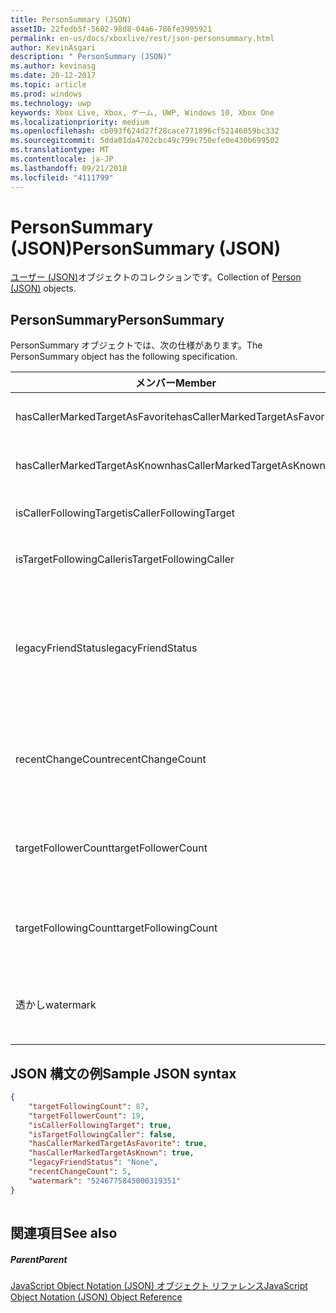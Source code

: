 ```yaml
---
title: PersonSummary (JSON)
assetID: 22fedb5f-5602-98d8-04a6-786fe3905921
permalink: en-us/docs/xboxlive/rest/json-personsummary.html
author: KevinAsgari
description: " PersonSummary (JSON)"
ms.author: kevinasg
ms.date: 20-12-2017
ms.topic: article
ms.prod: windows
ms.technology: uwp
keywords: Xbox Live, Xbox, ゲーム, UWP, Windows 10, Xbox One
ms.localizationpriority: medium
ms.openlocfilehash: cb093f624d27f28cace771896cf52146059bc332
ms.sourcegitcommit: 5dda01da4702cbc49c799c750efe0e430b699502
ms.translationtype: MT
ms.contentlocale: ja-JP
ms.lasthandoff: 09/21/2018
ms.locfileid: "4111799"
---
```

# <a name="personsummary-json"></a><span data-ttu-id="e211d-104">PersonSummary (JSON)</span><span class="sxs-lookup"><span data-stu-id="e211d-104">PersonSummary (JSON)</span></span>
<span data-ttu-id="e211d-105">[ユーザー (JSON)](json-person.md)オブジェクトのコレクションです。</span><span class="sxs-lookup"><span data-stu-id="e211d-105">Collection of [Person (JSON)](json-person.md) objects.</span></span> 
<a id="ID4ER"></a>

 
## <a name="personsummary"></a><span data-ttu-id="e211d-106">PersonSummary</span><span class="sxs-lookup"><span data-stu-id="e211d-106">PersonSummary</span></span>
 
<span data-ttu-id="e211d-107">PersonSummary オブジェクトでは、次の仕様があります。</span><span class="sxs-lookup"><span data-stu-id="e211d-107">The PersonSummary object has the following specification.</span></span>
 
| <span data-ttu-id="e211d-108">メンバー</span><span class="sxs-lookup"><span data-stu-id="e211d-108">Member</span></span>| <span data-ttu-id="e211d-109">種類</span><span class="sxs-lookup"><span data-stu-id="e211d-109">Type</span></span>| <span data-ttu-id="e211d-110">説明</span><span class="sxs-lookup"><span data-stu-id="e211d-110">Description</span></span>| 
| --- | --- | --- | 
| <span data-ttu-id="e211d-111">hasCallerMarkedTargetAsFavorite</span><span class="sxs-lookup"><span data-stu-id="e211d-111">hasCallerMarkedTargetAsFavorite</span></span>| <span data-ttu-id="e211d-112">ブール値</span><span class="sxs-lookup"><span data-stu-id="e211d-112">Boolean value</span></span>| <span data-ttu-id="e211d-113">かどうか、呼び出し元は、お気に入りとしてターゲットをマークします。</span><span class="sxs-lookup"><span data-stu-id="e211d-113">Whether the caller has marked the target as a favorite.</span></span> <span data-ttu-id="e211d-114">値の例: true</span><span class="sxs-lookup"><span data-stu-id="e211d-114">Example values: true</span></span>| 
| <span data-ttu-id="e211d-115">hasCallerMarkedTargetAsKnown</span><span class="sxs-lookup"><span data-stu-id="e211d-115">hasCallerMarkedTargetAsKnown</span></span>| <span data-ttu-id="e211d-116">ブール値</span><span class="sxs-lookup"><span data-stu-id="e211d-116">Boolean value</span></span>| <span data-ttu-id="e211d-117">かどうか、呼び出し元がターゲット済みとしてマーク呼ばれます。</span><span class="sxs-lookup"><span data-stu-id="e211d-117">Whether the caller has marked the target as known.</span></span> <span data-ttu-id="e211d-118">値の例: true</span><span class="sxs-lookup"><span data-stu-id="e211d-118">Example values: true</span></span>| 
| <span data-ttu-id="e211d-119">isCallerFollowingTarget</span><span class="sxs-lookup"><span data-stu-id="e211d-119">isCallerFollowingTarget</span></span>| <span data-ttu-id="e211d-120">ブール値</span><span class="sxs-lookup"><span data-stu-id="e211d-120">Boolean value</span></span>| <span data-ttu-id="e211d-121">かどうか、呼び出し元が、ターゲットをフォローします。</span><span class="sxs-lookup"><span data-stu-id="e211d-121">Whether the caller is following the target.</span></span> <span data-ttu-id="e211d-122">値の例: true</span><span class="sxs-lookup"><span data-stu-id="e211d-122">Example values: true</span></span>| 
| <span data-ttu-id="e211d-123">isTargetFollowingCaller</span><span class="sxs-lookup"><span data-stu-id="e211d-123">isTargetFollowingCaller</span></span>| <span data-ttu-id="e211d-124">ブール値</span><span class="sxs-lookup"><span data-stu-id="e211d-124">Boolean value</span></span>| <span data-ttu-id="e211d-125">かどうか、ターゲットでは、呼び出し元がフォローします。</span><span class="sxs-lookup"><span data-stu-id="e211d-125">Whether the target is following the caller.</span></span> <span data-ttu-id="e211d-126">値の例: true</span><span class="sxs-lookup"><span data-stu-id="e211d-126">Example values: true</span></span>| 
| <span data-ttu-id="e211d-127">legacyFriendStatus</span><span class="sxs-lookup"><span data-stu-id="e211d-127">legacyFriendStatus</span></span>| <span data-ttu-id="e211d-128">string</span><span class="sxs-lookup"><span data-stu-id="e211d-128">string</span></span>| <span data-ttu-id="e211d-129">従来のフレンドのように、呼び出し元のターゲット状態です。</span><span class="sxs-lookup"><span data-stu-id="e211d-129">Legacy friend status of the target as seen by the caller.</span></span> <span data-ttu-id="e211d-130">"None"、"MutuallyAccepted"、"OutgoingRequest"または"IncomingRequest"をすることができます。</span><span class="sxs-lookup"><span data-stu-id="e211d-130">Can be "None", "MutuallyAccepted", "OutgoingRequest", or "IncomingRequest".</span></span> <span data-ttu-id="e211d-131">値の例:"MutuallyAccepted"</span><span class="sxs-lookup"><span data-stu-id="e211d-131">Example values: "MutuallyAccepted"</span></span>| 
| <span data-ttu-id="e211d-132">recentChangeCount</span><span class="sxs-lookup"><span data-stu-id="e211d-132">recentChangeCount</span></span>| <span data-ttu-id="e211d-133">32 ビット符号なし整数</span><span class="sxs-lookup"><span data-stu-id="e211d-133">32-bit unsigned integer</span></span>| <span data-ttu-id="e211d-134">省略可能。</span><span class="sxs-lookup"><span data-stu-id="e211d-134">Optional.</span></span> <span data-ttu-id="e211d-135">ターゲットのソーシャル グラフの最新の変更の数です。</span><span class="sxs-lookup"><span data-stu-id="e211d-135">Number of recent changes in the target's social graph.</span></span> <span data-ttu-id="e211d-136">この値は、ユーザーが、独自の概要を表示するときにのみ存在します。</span><span class="sxs-lookup"><span data-stu-id="e211d-136">This value will only exist when a user is viewing their own summary.</span></span> <span data-ttu-id="e211d-137">値の例: 5</span><span class="sxs-lookup"><span data-stu-id="e211d-137">Example values: 5</span></span>| 
| <span data-ttu-id="e211d-138">targetFollowerCount</span><span class="sxs-lookup"><span data-stu-id="e211d-138">targetFollowerCount</span></span>| <span data-ttu-id="e211d-139">> 32 ビット符号なし整数</span><span class="sxs-lookup"><span data-stu-id="e211d-139">>32-bit unsigned integer</span></span>| <span data-ttu-id="e211d-140">次のターゲットはユーザーの数です。</span><span class="sxs-lookup"><span data-stu-id="e211d-140">Number of People that are following the target.</span></span> <span data-ttu-id="e211d-141">値の例: 1308</span><span class="sxs-lookup"><span data-stu-id="e211d-141">Example values: 1308</span></span>| 
| <span data-ttu-id="e211d-142">targetFollowingCount</span><span class="sxs-lookup"><span data-stu-id="e211d-142">targetFollowingCount</span></span>| <span data-ttu-id="e211d-143">32 ビット符号なし整数</span><span class="sxs-lookup"><span data-stu-id="e211d-143">32-bit unsigned integer</span></span>| <span data-ttu-id="e211d-144">ターゲットが次のユーザーの数です。</span><span class="sxs-lookup"><span data-stu-id="e211d-144">Number of People that the target is following.</span></span> <span data-ttu-id="e211d-145">値の例: 112</span><span class="sxs-lookup"><span data-stu-id="e211d-145">Example values: 112</span></span>| 
| <span data-ttu-id="e211d-146">透かし</span><span class="sxs-lookup"><span data-stu-id="e211d-146">watermark</span></span>| <span data-ttu-id="e211d-147">string</span><span class="sxs-lookup"><span data-stu-id="e211d-147">string</span></span>| <span data-ttu-id="e211d-148">省略可能。</span><span class="sxs-lookup"><span data-stu-id="e211d-148">Optional.</span></span> <span data-ttu-id="e211d-149">ターゲットの最新の変更透かし</span><span class="sxs-lookup"><span data-stu-id="e211d-149">Recent change watermark for the target.</span></span> <span data-ttu-id="e211d-150">この値は、ユーザーが、独自の概要を表示するときにのみ存在します。</span><span class="sxs-lookup"><span data-stu-id="e211d-150">This value will only exist when a user is viewing their own summary.</span></span> <span data-ttu-id="e211d-151">値の例: 5</span><span class="sxs-lookup"><span data-stu-id="e211d-151">Example values: 5</span></span>| 
  
<a id="ID4E4D"></a>

 
## <a name="sample-json-syntax"></a><span data-ttu-id="e211d-152">JSON 構文の例</span><span class="sxs-lookup"><span data-stu-id="e211d-152">Sample JSON syntax</span></span>
 

```json
{
    "targetFollowingCount": 87,
    "targetFollowerCount": 19,
    "isCallerFollowingTarget": true,
    "isTargetFollowingCaller": false,
    "hasCallerMarkedTargetAsFavorite": true,
    "hasCallerMarkedTargetAsKnown": true,
    "legacyFriendStatus": "None",
    "recentChangeCount": 5,
    "watermark": "5246775845000319351"
}
    
```

  
<a id="ID4EGE"></a>

 
## <a name="see-also"></a><span data-ttu-id="e211d-153">関連項目</span><span class="sxs-lookup"><span data-stu-id="e211d-153">See also</span></span>
 
<a id="ID4EIE"></a>

 
##### <a name="parent"></a><span data-ttu-id="e211d-154">Parent</span><span class="sxs-lookup"><span data-stu-id="e211d-154">Parent</span></span> 

[<span data-ttu-id="e211d-155">JavaScript Object Notation (JSON) オブジェクト リファレンス</span><span class="sxs-lookup"><span data-stu-id="e211d-155">JavaScript Object Notation (JSON) Object Reference</span></span>](atoc-xboxlivews-reference-json.md)

   